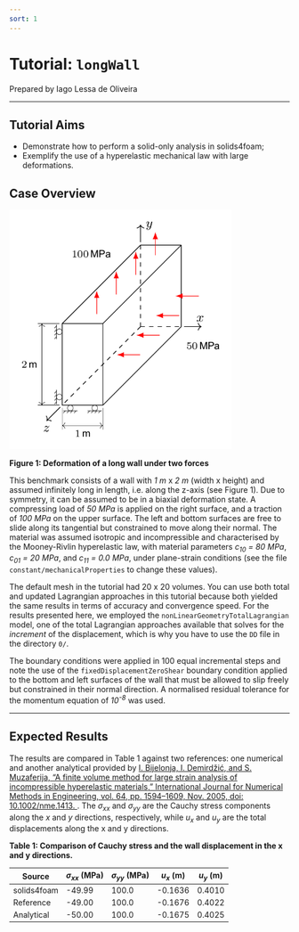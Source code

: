 ```yaml
---
sort: 1
---
```


# Tutorial: `longWall`

Prepared by Iago Lessa de Oliveira

---

## Tutorial Aims

- Demonstrate how to perform a solid-only analysis in solids4foam;
- Exemplify the use of a hyperelastic mechanical law with large deformations.


## Case Overview

<img src="images/long-wall.png" width="400" />

**Figure 1: Deformation of a long wall under two forces**

This benchmark consists of a wall with *1 m* x *2 m* (width x height) and
assumed infinitely long in length, i.e. along the z-axis (see Figure 1). Due to
symmetry, it can be assumed to be in a biaxial deformation state. A
compressing load of *50 MPa* is applied on the right surface, and a traction of
*100 MPa* on the upper surface. The left and bottom surfaces are free to slide
along its tangential but constrained to move along their normal. The material
was assumed isotropic and incompressible and characterised by the Mooney-Rivlin
hyperelastic law, with material parameters *c<sub>10</sub> = 80 MPa*,
*c<sub>01</sub> = 20 MPa*, and *c<sub>11</sub> = 0.0 MPa*, under plane-strain
conditions (see the file `constant/mechanicalProperties` to change these
values).

The default mesh in the tutorial had 20 x 20 volumes. You can use both total
and updated Lagrangian approaches in this tutorial because both yielded the
same results in terms of accuracy and convergence speed. For the results
presented here, we employed the `nonLinearGeometryTotalLagrangian` model, one
of the total Lagrangian approaches available that solves for the *increment*
of the displacement, which is why you have to use the `DD` file in the directory
`0/`.

The boundary conditions were applied in 100 equal incremental steps and note
the use of the `fixedDisplacementZeroShear` boundary condition applied to the
bottom and left surfaces of the wall that must be allowed to slip freely but
constrained in their normal direction. A normalised residual tolerance for the
momentum equation of *10<sup>-8</sup>* was used.

---

## Expected Results

The results are compared in Table 1 against two references: one numerical and
another analytical provided by [I. Bijelonja, I. Demirdžić, and S. Muzaferija,
“A finite volume method for large strain analysis of incompressible
hyperelastic materials,” International Journal for Numerical Methods in
Engineering, vol.  64, pp. 1594–1609, Nov. 2005, doi: 10.1002/nme.1413.
](https://hrcak.srce.hr/206941). The *σ<sub>xx</sub>* and *σ<sub>yy</sub>* are
the Cauchy stress components along the *x* and *y* directions, respectively,
while *u<sub>x</sub>* and *u<sub>y</sub>* are the total displacements along the
x and y directions.

**Table 1: Comparison of Cauchy stress and the wall displacement in the x and y directions.**

| Source      | *σ<sub>xx</sub>* (MPa)| *σ<sub>yy</sub>* (MPa)|  *u<sub>x</sub>* (m)| *u<sub>y</sub>* (m)|
|-------------|-----------------------|-----------------------|---------------------|--------------------|
| solids4foam | -49.99                | 100.0                 | -0.1636             | 0.4010             |
| Reference   | -49.00                | 100.0                 | -0.1676             | 0.4022             |
| Analytical  | -50.00                | 100.0                 | -0.1675             | 0.4025             |

